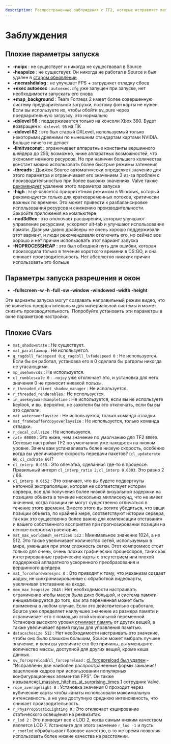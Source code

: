 ```yaml
---
description: Распространенные заблуждения с TF2, которые исправляет mastercomfig.
...
```


# Заблуждения

## Плохие параметры запуска

* **-noipx** : не существует и никогда не существовал в Source
* **-heapsize** : не существует. Он никогда не работал в Source и был удален в [старом обновлении](https://store.steampowered.com/oldnews/4371)
* **-nocrashdialog** : не улучшает FPS + затрудняет отладку сбоев
* **+exec autoexec** : `autoexec.cfg` уже запущен при запуске, нет необходимости запускать его снова
* **+map_background** : Team Fortress 2 имеет более совершенную систему предварительной загрузки, поэтому фон карты не нужен. Если вы используете их, чтобы обойти sv_pure через предварительную загрузку, это нормально
* **-dxlevel 98** : поддерживается только на консоли Xbox 360. Будет возвращен к `-dxlevel 95` на ПК
* **-dxlevel 82** : это был старый DXLevel, используемый только некоторыми древними по нынешним стандартам картами NVIDIA. Больше ничего не делает
* **-limitvsconst** : ограничивает аппаратные константы вершинного шейдера до 256, возможно, ниже аппаратных возможностей, что экономит немного ресурсов. Но при наличии большего количества констант можно использовать более быстрые режимы затенения
* **-threads** : Движок Source aвтоматически определяет значение для этого параметра и ограничивает его значением 3 из-за проблем с производительностью при более высоких значениях. Valve также [рекомендует](https://www.reddit.com/r/GlobalOffensive/comments/5y8r7v/in_depth_discussion_of_the_threads_launch_option/dep5yno/) удаление этого параметра запуска
* **-high** : `high` является приоритетным режимом в Windows, который рекомендуется только для кратковременных потоков, критически важных по времени. Это может привести к разбалансировке использования ресурсов и снижению производительности. Закройте приложения на компьютере
* **-nod3d9ex** : это отключает расширения, которые улучшают управление ресурсами, ускоряют alt-tab и улучшают использование памяти. Давным-давно драйверы не очень хорошо поддерживали этот вариант, и люди рекомендовали отключить его, но сейчас все хорошо и нет причин использовать этот вариант запуска
* **-NOPROCESSHEAP** : это был обходной путь для ошибки, которая произходила только в течение короткого времени в CS:GO, и она снижает производительность. Нет абсолютно никаких причин использовать это больше

## Параметры запуска разрешения и окон

* **-fullscreen -w -h -full -sw -window -windowed -width -height**

Эти варианты запуска могут создавать неправильный режим видео, что не является предпочтительным для материальной системы и может снизить производительность. Попробуйте установить эти параметры в окне параметров настройки.

## Плохие CVars

* `mat_shadowstate` : Не существует.
* `mat_parallaxmap` : Не используется.
* `g_ragdoll_fadespeed 0;g_ragdoll_lvfadespeed 0` : Не используется. Если бы он работал, установка его в 0 сделала бы рагдолы никогда не угасающими.
* `mp_usehwmvcds` : Не используется.
* `cl_rumblescale 0` : `-nojoy` уже отключает это, и установка для него значения 0 не приносит никакой пользы.
* `r_threaded_client_shadow_manager` : Не используется.
* `r_threaded_renderables` : Не используется.
* `in_usekeyboardsampletime` : Не используется, если вы не используете keylook, и вы, вероятно, не захотели бы это отключать, если бы вы это сделали.
* `mat_wateroverlaysize` : Не используется, только команда отладки.
* `mat_framebuffercopyoverlaysize` : Не используется, только команда отладки.
* `r_decal_cullsize` : Не используется.
* `rate 60000` : Это ниже, чем значение по умолчанию для TF2 `80000`. Сетевые настройки TF2 по умолчанию уже находятся на низком уровне. Зачем вам устанавливать более низкую скорость, особенно когда вы увеличиваете скорость передачи пакетов? (`cl_updaterate 66`, `cl_cmdrate 66`)?
* `cl_interp 0.033` : Это опечатка, сделанная где-то в процессе. Правильный интерп `cl_interp_ratio 2;cl_interp 0.0303`. Это равно 2 / 66.
* `cl_interp 0.0152` : Это означает, что вы будете подвергнуты неточной экстраполяции, которая не соответствует истории сервера, все для получения более низкой визуальной задержки на позициях объекта в течение нескольких миллисекунд, что не имеет значения, когда позиции не могут существенно отличаться в течение этого времени. Вместо этого вы хотите убедиться, что ваши позиции объекта, по крайней мере, соответствуют истории сервера, так как это существенно более важно для компенсации отставания и вашего собственного восприятия при прогнозировании позиции на основе скорости/траектории.
* `mat_max_worldmesh_vertices 512` : Минимальное значение 1024, а не 512. Это также увеличивает количество сетей, используемых в мире, уменьшая при этом сложность сетки. Этот компромисс стоит только для очень, очень плохих графических процессоров, таких как интегрированные графические карты с отсутствием или плохой поддержкой аппаратного ускоренного преобразования и вершинного шейдера.
* `mat_forcehardwaresync 0` : Это приводит к тому, что механизм создает кадры, не синхронизированные с обработкой видеокарты, увеличивая отставание на входе.
* `mem_max_heapsize 2048` : Нет необходимости настраивать ограничение чтобы масса была дико большой, и система памяти инициализируется до того, как эта переменная может быть применена в любом случае. Если это действительно сработало, Source уже определяет наилучшее значение из размера памяти и ограничивает его с помощью этой консольной переменной. Установка высокого уровня [отнимает память](https://github.com/ValveSoftware/Source-1-Games/issues/1543#issuecomment-520534294) от других вещей, а также увеличивает время паузы для управления памятью.
* `datacachesize 512` : Нет необходимости настраивать это значение, чтобы оно было слишком большим, Source может выбрать лучшее значение, и если вы увеличите его без причины, вы уменьшите количество массы, доступной для других вещей, кроме кеша данных.
* `sv_forcepreload`/`cl_forcepreload` : [cl_forcepreload был удален](https://www.teamfortress.com/post.php?id=19733) - "Исправлены две наиболее распространенные формы заикания/зацепления кадров при использовании популярных конфигурационных элементов FPS". Он также назывался[cl_massive_hitches_at_surprising_times 1](https://www.reddit.com/r/GlobalOffensive/comments/adq2a4/never_install_csgo_on_an_old_hard_drive/edlbh3d/) сотрудник Valve.
* `rope_averagelight 0` : Установка значения 0 проходит через кубические карты чтобы канаты использовали максимальную интенсивность, а не уже доступную среднюю интенсивность, что снижает производительность.
* `r_PhysPropStaticLighting 0` : Это отключает кэширование статического освещения на реквизитах.
* `r_lod 2` : Это приводит все к LOD 2, когда самым низким качеством является LOD 7. Установите для этого значение `r_lod -1` и пусть `r_rootlod` обрабатывает базовое качество, в то же время позволяя использовать более низкие качества на расстоянии.
